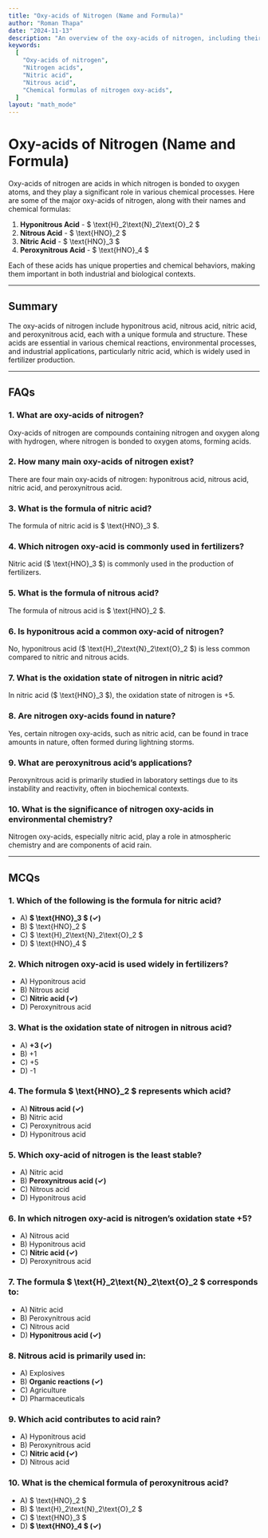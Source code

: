 ```yaml
---
title: "Oxy-acids of Nitrogen (Name and Formula)"
author: "Roman Thapa"
date: "2024-11-13"
description: "An overview of the oxy-acids of nitrogen, including their names and chemical formulas."
keywords:
  [
    "Oxy-acids of nitrogen",
    "Nitrogen acids",
    "Nitric acid",
    "Nitrous acid",
    "Chemical formulas of nitrogen oxy-acids",
  ]
layout: "math_mode"
---
```


# Oxy-acids of Nitrogen (Name and Formula)

Oxy-acids of nitrogen are acids in which nitrogen is bonded to oxygen atoms, and they play a significant role in various chemical processes. Here are some of the major oxy-acids of nitrogen, along with their names and chemical formulas:

1. **Hyponitrous Acid** - $ \text{H}_2\text{N}_2\text{O}_2 $
2. **Nitrous Acid** - $ \text{HNO}_2 $
3. **Nitric Acid** - $ \text{HNO}_3 $
4. **Peroxynitrous Acid** - $ \text{HNO}_4 $

Each of these acids has unique properties and chemical behaviors, making them important in both industrial and biological contexts.

---

## Summary

The oxy-acids of nitrogen include hyponitrous acid, nitrous acid, nitric acid, and peroxynitrous acid, each with a unique formula and structure. These acids are essential in various chemical reactions, environmental processes, and industrial applications, particularly nitric acid, which is widely used in fertilizer production.

---

## FAQs

### 1. What are oxy-acids of nitrogen?

Oxy-acids of nitrogen are compounds containing nitrogen and oxygen along with hydrogen, where nitrogen is bonded to oxygen atoms, forming acids.

### 2. How many main oxy-acids of nitrogen exist?

There are four main oxy-acids of nitrogen: hyponitrous acid, nitrous acid, nitric acid, and peroxynitrous acid.

### 3. What is the formula of nitric acid?

The formula of nitric acid is $ \text{HNO}_3 $.

### 4. Which nitrogen oxy-acid is commonly used in fertilizers?

Nitric acid ($ \text{HNO}_3 $) is commonly used in the production of fertilizers.

### 5. What is the formula of nitrous acid?

The formula of nitrous acid is $ \text{HNO}_2 $.

### 6. Is hyponitrous acid a common oxy-acid of nitrogen?

No, hyponitrous acid ($ \text{H}_2\text{N}_2\text{O}_2 $) is less common compared to nitric and nitrous acids.

### 7. What is the oxidation state of nitrogen in nitric acid?

In nitric acid ($ \text{HNO}_3 $), the oxidation state of nitrogen is +5.

### 8. Are nitrogen oxy-acids found in nature?

Yes, certain nitrogen oxy-acids, such as nitric acid, can be found in trace amounts in nature, often formed during lightning storms.

### 9. What are peroxynitrous acid’s applications?

Peroxynitrous acid is primarily studied in laboratory settings due to its instability and reactivity, often in biochemical contexts.

### 10. What is the significance of nitrogen oxy-acids in environmental chemistry?

Nitrogen oxy-acids, especially nitric acid, play a role in atmospheric chemistry and are components of acid rain.

---

## MCQs

### 1. Which of the following is the formula for nitric acid?

- A) **$ \text{HNO}_3 $ (✓)**
- B) $ \text{HNO}_2 $
- C) $ \text{H}_2\text{N}_2\text{O}_2 $
- D) $ \text{HNO}_4 $

### 2. Which nitrogen oxy-acid is used widely in fertilizers?

- A) Hyponitrous acid
- B) Nitrous acid
- C) **Nitric acid (✓)**
- D) Peroxynitrous acid

### 3. What is the oxidation state of nitrogen in nitrous acid?

- A) **+3 (✓)**
- B) +1
- C) +5
- D) -1

### 4. The formula $ \text{HNO}_2 $ represents which acid?

- A) **Nitrous acid (✓)**
- B) Nitric acid
- C) Peroxynitrous acid
- D) Hyponitrous acid

### 5. Which oxy-acid of nitrogen is the least stable?

- A) Nitric acid
- B) **Peroxynitrous acid (✓)**
- C) Nitrous acid
- D) Hyponitrous acid

### 6. In which nitrogen oxy-acid is nitrogen’s oxidation state +5?

- A) Nitrous acid
- B) Hyponitrous acid
- C) **Nitric acid (✓)**
- D) Peroxynitrous acid

### 7. The formula $ \text{H}_2\text{N}_2\text{O}_2 $ corresponds to:

- A) Nitric acid
- B) Peroxynitrous acid
- C) Nitrous acid
- D) **Hyponitrous acid (✓)**

### 8. Nitrous acid is primarily used in:

- A) Explosives
- B) **Organic reactions (✓)**
- C) Agriculture
- D) Pharmaceuticals

### 9. Which acid contributes to acid rain?

- A) Hyponitrous acid
- B) Peroxynitrous acid
- C) **Nitric acid (✓)**
- D) Nitrous acid

### 10. What is the chemical formula of peroxynitrous acid?

- A) $ \text{HNO}_2 $
- B) $ \text{H}_2\text{N}_2\text{O}_2 $
- C) $ \text{HNO}_3 $
- D) **$ \text{HNO}_4 $ (✓)**

